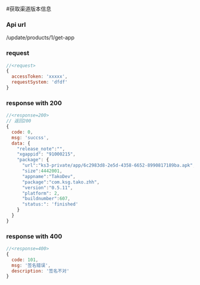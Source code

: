 #获取渠道版本信息

### Api url

/update/products/1/get-app

### request

```js
//<request>
{
  accessToken: 'xxxxx',
  requestSystem: 'dfdf'
}

```

### response with 200

```js
//<response=200>
// 返回200
{
  code: 0,
  msg: 'succss',
  data: {
    "release_note":"",
    "xgappid": "91000215",
    "package": {
      "url":"ks3-private/app/6c2983d8-2e5d-4358-6652-8990817189ba.apk",
      "size":4442001,
      "appname":"TakoDev",
      "package":"com.ksg.tako.zhh",
      "version":"0.5.11",
      "platform": 2,
      "buildnumber":607,
      "status:": 'finished'
    }
  }
}

```

### response with 400

```js
//<response=400>
{
  code: 101,
  msg: '签名错误',
  description: '签名不对'
}

```
